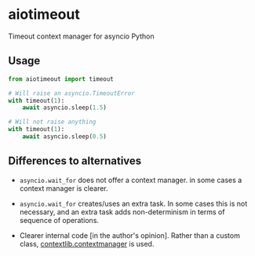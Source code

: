 # aiotimeout

Timeout context manager for asyncio Python


## Usage

```python
from aiotimeout import timeout

# Will raise an asyncio.TimeoutError
with timeout(1):
    await asyncio.sleep(1.5)

# Will not raise anything
with timeout(1):
    await asyncio.sleep(0.5)
```


## Differences to alternatives

- `asyncio.wait_for` does not offer a context manager. in some cases a context manager is clearer.

- `asyncio.wait_for` creates/uses an extra task. In some cases this is not necessary, and an extra task adds non-determinism in terms of sequence of operations.

- Clearer internal code [in the author's opinion]. Rather than a custom class, [contextlib.contextmanager](https://docs.python.org/3/library/contextlib.html#contextlib.contextmanager) is used.
